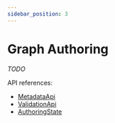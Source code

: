 ```yaml
---
sidebar_position: 3
---
```


# Graph Authoring

*TODO*

API references:
  - [MetadataApi](/docs/api/workspace/interfaces/MetadataApi.md)
  - [ValidationApi](/docs/api/workspace/interfaces/ValidationApi.md)
  - [AuthoringState](/docs/api/workspace/interfaces/AuthoringState.md)
